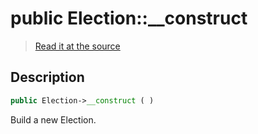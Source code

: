 # public Election::__construct

> [Read it at the source](https://github.com/julien-boudry/Condorcet/blob/master/src/Election.php#L139)

## Description    

```php
public Election->__construct ( )
```

Build a new Election.
